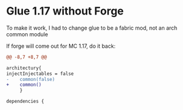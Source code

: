 # Glue 1.17 without Forge  

To make it work, I had to change glue to be a fabric mod, not an arch common module  

If forge will come out for MC 1.17, do it back:

```diff
@@ -8,7 +8,7 @@

architectury{
injectInjectables = false
-    common(false)
+    common()
     }

dependencies {

```
